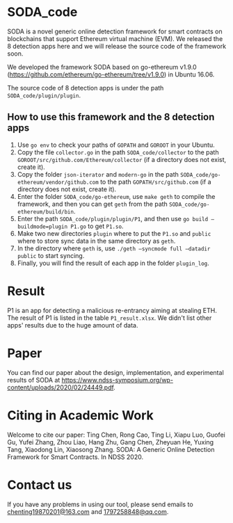 # SODA_code
SODA is a novel generic online detection framework for smart contracts on blockchains that support Ethereum virtual machine (EVM). We released the 8 detection apps here and we will release the source code of the framework soon.  

We developed the framework SODA based on go-ethereum v1.9.0 (https://github.com/ethereum/go-ethereum/tree/v1.9.0) in Ubuntu 16.06.

The source code of 8 detection apps is under the path ```SODA_code/plugin/plugin```.

## How to use this framework and the 8 detection apps
1. Use ```go env``` to check your paths of ```GOPATH``` and ```GOROOT``` in your Ubuntu.
2. Copy the file ```collector.go``` in the path ```SODA_code/collector``` to the path ```GOROOT/src/github.com/Ethereum/collector``` (if a directory does not exist, create it).
3. Copy the folder ```json-iterator``` and ```modern-go``` in the path ```SODA_code/go-ethereum/vendor/github.com``` to the path ```GOPATH/src/github.com``` (if a directory does not exist, create it).
4. Enter the folder ```SODA_code/go-ethereum```, use ```make geth``` to compile the framework, and then you can get ```geth``` from the path ```SODA_code/go-ethereum/build/bin```.
5. Enter the path ```SODA_code/plugin/plugin/P1```, and then use ```go build –buildmode=plugin P1.go``` to get ```P1.so```.
6. Make two new directories ```plugin``` where to put the ```P1.so``` and ```public``` where to store sync data in the same directory as ```geth```.
7. In the directory where ```geth``` is, use ```./geth –syncmode full –datadir public``` to start syncing.
8. Finally, you will find the result of each app in the folder ```plugin_log```.

# Result
P1 is an app for detecting a malicious re-entrancy aiming at stealing ETH. The result of P1 is listed in the table ```P1_result.xlsx```. We didn't list other apps' results due to the huge amount of data. 

# Paper
You can find our paper about the design, implementation, and experimental results of SODA at https://www.ndss-symposium.org/wp-content/uploads/2020/02/24449.pdf.

# Citing in Academic Work
Welcome to cite our paper:
Ting Chen, Rong Cao, Ting Li, Xiapu Luo, Guofei Gu, Yufei Zhang, Zhou Liao, Hang Zhu, Gang Chen, Zheyuan He, Yuxing Tang, Xiaodong Lin, Xiaosong Zhang. SODA: A Generic Online Detection Framework for Smart Contracts. In NDSS 2020.

# Contact us
If you have any problems in using our tool, please send emails to chenting19870201@163.com and 1797258848@qq.com.